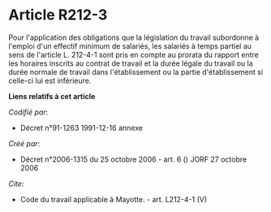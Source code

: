 # Article R212-3

Pour l'application des obligations que la législation du travail subordonne à l'emploi d'un effectif minimum de salariés, les
salariés à temps partiel au sens de l'article L. 212-4-1 sont pris en compte au prorata du rapport entre les horaires
inscrits au contrat de travail et la durée légale du travail ou la durée normale de travail dans l'établissement ou la partie
d'établissement si celle-ci lui est inférieure.

**Liens relatifs à cet article**

_Codifié par_:

  - Décret n°91-1263 1991-12-16 annexe

_Créé par_:

  - Décret n°2006-1315 du 25 octobre 2006 - art. 6 () JORF 27 octobre 2006

_Cite_:

  - Code du travail applicable à Mayotte. - art. L212-4-1 (V)
